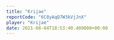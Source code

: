 ```yaml
---
title: "Krijae"
reportCode: "6C8yAqQ7W3kVjJnX"
player: "Krijae"
date: 2021-08-04T18:53:40.409000+00:00
---
```

